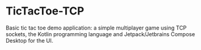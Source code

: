 # TicTacToe-TCP
Basic tic tac toe demo application: a simple multiplayer game using TCP sockets, the Kotlin programming language and Jetpack/Jetbrains Compose Desktop for the UI.
